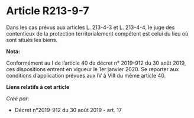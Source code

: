 # Article R213-9-7

Dans les cas prévus aux articles L. 213-4-3 et L. 213-4-4, le juge des contentieux de la protection territorialement
compétent est celui du lieu où sont situés les biens.

**Nota:**

Conformément au I de l’article 40 du décret n° 2019-912 du 30 août 2019, ces dispositions entrent en vigueur le 1er janvier
2020. Se reporter aux conditions d’application prévues aux IV à VIII du même article 40.

**Liens relatifs à cet article**

_Créé par_:

  - Décret n°2019-912 du 30 août 2019 - art. 17
